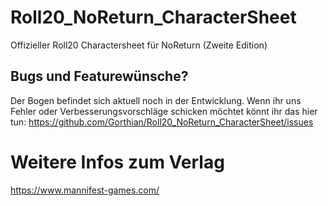 # Roll20_NoReturn_CharacterSheet
Offizieller Roll20 Charactersheet für NoReturn (Zweite Edition)

## Bugs und Featurewünsche?
Der Bogen befindet sich aktuell noch in der Entwicklung. Wenn ihr uns Fehler oder Verbesserungsvorschläge schicken möchtet könnt ihr das hier tun:
https://github.com/Gorthian/Roll20_NoReturn_CharacterSheet/issues

# Weitere Infos zum Verlag
https://www.mannifest-games.com/
